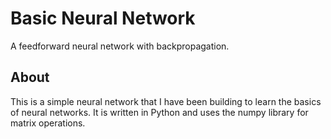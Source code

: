 # Basic Neural Network

A feedforward neural network with backpropagation.

## About

This is a simple neural network that I have been building to learn the basics of neural networks. It is written in Python and uses the numpy library for matrix operations.
